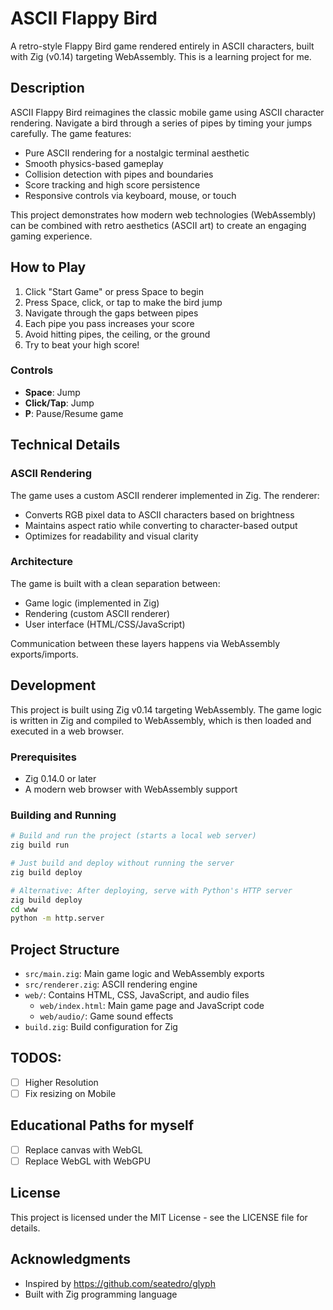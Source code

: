 # ASCII Flappy Bird

A retro-style Flappy Bird game rendered entirely in ASCII characters, built with Zig (v0.14) targeting WebAssembly. This is a learning project for me.

## Description

ASCII Flappy Bird reimagines the classic mobile game using ASCII character rendering. Navigate a bird through a series of pipes by timing your jumps carefully. The game features:

- Pure ASCII rendering for a nostalgic terminal aesthetic
- Smooth physics-based gameplay
- Collision detection with pipes and boundaries
- Score tracking and high score persistence
- Responsive controls via keyboard, mouse, or touch

This project demonstrates how modern web technologies (WebAssembly) can be combined with retro aesthetics (ASCII art) to create an engaging gaming experience.

## How to Play

1. Click "Start Game" or press Space to begin
2. Press Space, click, or tap to make the bird jump
3. Navigate through the gaps between pipes
4. Each pipe you pass increases your score
5. Avoid hitting pipes, the ceiling, or the ground
6. Try to beat your high score!

### Controls

- **Space**: Jump
- **Click/Tap**: Jump
- **P**: Pause/Resume game

## Technical Details

### ASCII Rendering

The game uses a custom ASCII renderer implemented in Zig. The renderer:
- Converts RGB pixel data to ASCII characters based on brightness
- Maintains aspect ratio while converting to character-based output
- Optimizes for readability and visual clarity

### Architecture

The game is built with a clean separation between:
- Game logic (implemented in Zig)
- Rendering (custom ASCII renderer)
- User interface (HTML/CSS/JavaScript)

Communication between these layers happens via WebAssembly exports/imports.

## Development

This project is built using Zig v0.14 targeting WebAssembly. The game logic is written in Zig and compiled to WebAssembly, which is then loaded and executed in a web browser.

### Prerequisites

- Zig 0.14.0 or later
- A modern web browser with WebAssembly support

### Building and Running

```bash
# Build and run the project (starts a local web server)
zig build run

# Just build and deploy without running the server
zig build deploy

# Alternative: After deploying, serve with Python's HTTP server
zig build deploy
cd www
python -m http.server
```

## Project Structure

- `src/main.zig`: Main game logic and WebAssembly exports
- `src/renderer.zig`: ASCII rendering engine
- `web/`: Contains HTML, CSS, JavaScript, and audio files
  - `web/index.html`: Main game page and JavaScript code
  - `web/audio/`: Game sound effects
- `build.zig`: Build configuration for Zig

## TODOS:

- [ ] Higher Resolution
- [ ] Fix resizing on Mobile

## Educational Paths for myself

- [ ] Replace canvas with WebGL
- [ ] Replace WebGL with WebGPU

## License

This project is licensed under the MIT License - see the LICENSE file for details.

## Acknowledgments

- Inspired by https://github.com/seatedro/glyph
- Built with Zig programming language